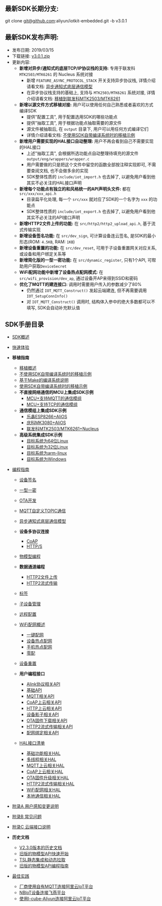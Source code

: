 最新SDK长期分支:
---
git clone git@github.com:aliyun/iotkit-embedded.git -b v3.0.1

最新SDK发布声明:
---
+ 发布日期: 2019/03/15
+ 下载链接: [v3.0.1.zip](https://github.com/aliyun/iotkit-embedded/archive/v3.0.1.zip)
+ 更新内容:
    - **新增对异步/通知式的底层TCP/IP协议栈的支持:** 专用于联发科 `MTK2503/MTK6261` 的 Nucleus 系统对接
        + 新增 `FEATURE_ASYNC_PROTOCOL_STACK` 开关支持异步协议栈, 详情介绍请看文档: [异步通知式底层通信模型](http://code.aliyun.com/edward.yangx/public-docs/wikis/user-guide/linkkit/Prog_Guide/AsyncMQTT_Prog)
        + 在异步协议栈支持的基础上, 支持与 `MTK2503/MTK6261` 系统对接, 详情介绍请看文档: [移植到联发科MTK2503/MTK6261](http://code.aliyun.com/edward.yangx/public-docs/wikis/user-guide/linkkit/Port_Guide/Build_MTK2503)
    - **新增以源文件方式移植对接:** 用户可以使用任何自己熟悉或者喜欢的方式编译SDK
        + 提供"配置工具", 用于配置选用SDK的哪些功能点
        + 提供"抽取工具", 用于根据功能点抽取需要的源文件
        + 源文件被抽取后, 在 `output` 目录下, 用户可以用任何方式编译它们
        + 详情介绍请看文档: [不使用SDK自带编译系统时的移植示例](http://code.aliyun.com/edward.yangx/public-docs/wikis/user-guide/linkkit/Port_Guide/Extract_Example)
    - **新增用户需要实现的HAL接口自动整理:** 用户不再会看到自己不需要实现的HAL接口
        + 上述"抽取工具", 会根据所选功能点自动整理待填充的源文件 `output/eng/wrappers/wrapper.c`
        + 用户需要做的只是把这个文件中留空的函数全部按注释实现即可, 不需要查阅文档, 也不会做多余的实现
        + SDK整体性质的 `include/iot_import.h` 也去掉了, 以避免用户看到他其实不必关注的HAL接口声明
    - **新增每个功能点有独立的和风格统一的API声明头文件:** 都在 `src/xxx/xxx_api.h`
        + 目录扁平化处理, 每一个 `src/xxx` 就对应了SDK的一个名字为 `xxx` 的功能点
        + SDK整体性质的 `include/iot_export.h` 也去掉了, 以避免用户看到他其实不必关注的API接口声明
    - **新增HTTP2文件上传的功能:** 在 `src/http2/http2_upload_api.h`, 基于流式传输实现
    - **新增设备签名功能:** 在 `src/dev_sign`, 可计算设备连云签名, 是SDK的最小形态(ROM: `4.5KB`, RAM: `1KB`)
    - **新增设备重置的功能:** 在 `src/dev_reset`, 可用于子设备重置网关对应关系, 或设备和用户绑定关系等
    - **新增简化版的一型一密功能:** 在 `src/dynamic_register`, 只有1个API, 可帮助用户获取`DeviceSecret`
    - **WiFi配网功能中新增了设备热点配网模式:** 在 `src/wifi_provision/dev_ap`, 通过设备开AP来得到SSID和密码
    - **优化了MQTT的建连接口:** 调用时需要用户传入的参数减少了80%
        + 仍然通过 `IOT_MQTT_Construct()` 发起云端建连, 但不再需要调用 `IOT_SetupConnInfo()`
        + 对 `IOT_MQTT_Construct()` 调用时, 结构体入参中的绝大多数都可以不填写, SDK会自动补充默认值

SDK手册目录
---

+ [SDK概述](http://code.aliyun.com/edward.yangx/public-docs/wikis/user-guide/linkkit/SDK_Overview)
+ [快速体验](http://code.aliyun.com/edward.yangx/public-docs/wikis/user-guide/linkkit/Quick_Start)
+ **移植指南**
    * [移植概述](http://code.aliyun.com/edward.yangx/public-docs/wikis/user-guide/linkkit/Port_Guide/Porting_Overview)
    * [不使用SDK自带编译系统时的移植示例](http://code.aliyun.com/edward.yangx/public-docs/wikis/user-guide/linkkit/Port_Guide/Extract_Example)
    * [基于Make的编译系统说明](http://code.aliyun.com/edward.yangx/public-docs/wikis/user-guide/linkkit/Port_Guide/Make_Usage)
    * [使用SDK自带编译系统时的移植示例](http://code.aliyun.com/edward.yangx/public-docs/wikis/user-guide/linkkit/Port_Guide/Build_Example)
    * **不直接网络通信的MCU上集成SDK示例**
        - [MCU+支持MQTT的通信模组](http://code.aliyun.com/edward.yangx/public-docs/wikis/user-guide/linkkit/Port_Guide/MCU_MQTT_Example)
        - [MCU+支持TCP的通信模组](http://code.aliyun.com/edward.yangx/public-docs/wikis/user-guide/linkkit/Port_Guide/MCU_TCP_Example)
    * **通信模组上集成SDK示例**
        - [乐鑫ESP8266+AliOS](http://code.aliyun.com/edward.yangx/public-docs/wikis/user-guide/linkkit/Port_Guide/Build_ESP8266)
        - [庆科MK3080+AliOS](http://code.aliyun.com/edward.yangx/public-docs/wikis/user-guide/linkkit/Port_Guide/Build_MK3080)
        - [联发科MTK2503/MTK6261+Nucleus](http://code.aliyun.com/edward.yangx/public-docs/wikis/user-guide/linkkit/Port_Guide/Build_MTK2503)
    * **高级系统集成SDK示例**
        - [目标系统为64位Linux](http://code.aliyun.com/edward.yangx/public-docs/wikis/user-guide/linkkit/Port_Guide/Build_Linux64)
        - [目标系统为32位Linux](http://code.aliyun.com/edward.yangx/public-docs/wikis/user-guide/linkkit/Port_Guide/Build_Linux32)
        - [目标系统为arm-linux](http://code.aliyun.com/edward.yangx/public-docs/wikis/user-guide/linkkit/Port_Guide/Build_ArmLinux)
        - [目标系统为Windows](http://code.aliyun.com/edward.yangx/public-docs/wikis/user-guide/linkkit/Port_Guide/Build_Windows)

+ [编程指南](http://code.aliyun.com/edward.yangx/public-docs/wikis/user-guide/linkkit/Prog_Guide/ProgGuide_Home)
    * [设备签名](http://code.aliyun.com/edward.yangx/public-docs/wikis/user-guide/linkkit/Prog_Guide/Dev_Sign)
    * [一型一密](http://code.aliyun.com/edward.yangx/public-docs/wikis/user-guide/linkkit/Prog_Guide/Dynamic_Register)
    * [OTA开发](http://code.aliyun.com/edward.yangx/public-docs/wikis/user-guide/linkkit/Prog_Guide/OTA_Prog)
    * [MQTT自定义TOPIC通信](http://code.aliyun.com/edward.yangx/public-docs/wikis/user-guide/linkkit/Prog_Guide/MQTT_Connect)
    * [异步通知式底层通信模型](http://code.aliyun.com/edward.yangx/public-docs/wikis/user-guide/linkkit/Prog_Guide/AsyncMQTT_Prog)
    * **设备多协议连接**
        - [CoAP](http://code.aliyun.com/edward.yangx/public-docs/wikis/user-guide/linkkit/Prog_Guide/CoAP_Connect)
        - [HTTP/S](http://code.aliyun.com/edward.yangx/public-docs/wikis/user-guide/linkkit/Prog_Guide/HTTP_Connect)
    * [物模型编程](http://code.aliyun.com/edward.yangx/public-docs/wikis/user-guide/linkkit/Prog_Guide/DeviceModel_Prog)
    * **数据通道编程**
        - [HTTP2文件上传](http://code.aliyun.com/edward.yangx/public-docs/wikis/user-guide/linkkit/Prog_Guide/H2_FileUpload)
        - [HTTP2流式传输](http://code.aliyun.com/edward.yangx/public-docs/wikis/user-guide/linkkit/Prog_Guide/H2_Stream)
    * [标签](http://code.aliyun.com/edward.yangx/public-docs/wikis/user-guide/linkkit/Prog_Guide/DeviceTag_Prog)
    * [子设备管理](http://code.aliyun.com/edward.yangx/public-docs/wikis/user-guide/linkkit/Prog_Guide/Gateway_Prog)
    * [远程配置](http://code.aliyun.com/edward.yangx/public-docs/wikis/user-guide/linkkit/Prog_Guide/Cota_Prog)
    * [WiFi配网概述](http://code.aliyun.com/edward.yangx/public-docs/wikis/user-guide/linkkit/Prog_Guide/WiFi_Provision)
        - [一键配网](http://code.aliyun.com/edward.yangx/public-docs/wikis/user-guide/linkkit/Prog_Guide/Awss_Smartconfig)
        - [设备热点配网](http://code.aliyun.com/edward.yangx/public-docs/wikis/user-guide/linkkit/Prog_Guide/Awss_DevAP)
        - [手机热点配网](http://code.aliyun.com/edward.yangx/public-docs/wikis/user-guide/linkkit/Prog_Guide/Awss_PhoneAP)
        - [零配](http://code.aliyun.com/edward.yangx/public-docs/wikis/user-guide/linkkit/Prog_Guide/Awss_ZeroConfig)

    * [设备重置](http://code.aliyun.com/edward.yangx/public-docs/wikis/user-guide/linkkit/Prog_Guide/DevReset_Prog)
    * **用户编程接口**
        - [Alink协议相关API](http://code.aliyun.com/edward.yangx/public-docs/wikis/user-guide/linkkit/Prog_Guide/API/Linkkit_Provides)
        - [基础API](http://code.aliyun.com/edward.yangx/public-docs/wikis/user-guide/linkkit/Prog_Guide/API/Basic_Provides)
        - [MQTT相关API](http://code.aliyun.com/edward.yangx/public-docs/wikis/user-guide/linkkit/Prog_Guide/API/MQTT_Provides)
        - [CoAP上云相关API](http://code.aliyun.com/edward.yangx/public-docs/wikis/user-guide/linkkit/Prog_Guide/API/CoAP_Provides)
        - [HTTP上云相关API](http://code.aliyun.com/edward.yangx/public-docs/wikis/user-guide/linkkit/Prog_Guide/API/HTTP_Provides)
        - [设备影子相关API](http://code.aliyun.com/edward.yangx/public-docs/wikis/user-guide/linkkit/Prog_Guide/API/Shadow_Provides)
        - [OTA固件下载相关API](http://code.aliyun.com/edward.yangx/public-docs/wikis/user-guide/linkkit/Prog_Guide/API/OTA_Provides)
        - [HTTP2流式传输相关API](http://code.aliyun.com/edward.yangx/public-docs/wikis/user-guide/linkkit/Prog_Guide/API/HTTP2_Provides)
        - [配网绑定相关API](http://code.aliyun.com/edward.yangx/public-docs/wikis/user-guide/linkkit/Prog_Guide/API/Awss_Provides)
    * [HAL接口清单](http://code.aliyun.com/edward.yangx/public-docs/wikis/user-guide/linkkit/Prog_Guide/HAL/Required_APIs)
        - [基础功能相关HAL](http://code.aliyun.com/edward.yangx/public-docs/wikis/user-guide/linkkit/Prog_Guide/HAL/Basic_Requires)
        - [多线程相关HAL](http://code.aliyun.com/edward.yangx/public-docs/wikis/user-guide/linkkit/Prog_Guide/HAL/MultiThread_Requires)
        - [MQTT上云相关HAL](http://code.aliyun.com/edward.yangx/public-docs/wikis/user-guide/linkkit/Prog_Guide/HAL/MQTT_Requires)
        - [CoAP上云相关HAL](http://code.aliyun.com/edward.yangx/public-docs/wikis/user-guide/linkkit/Prog_Guide/HAL/CoAP_Requires)
        - [OTA固件升级相关HAL](http://code.aliyun.com/edward.yangx/public-docs/wikis/user-guide/linkkit/Prog_Guide/HAL/OTA_Requires)
        - [HTTP2流式传输相关HAL](http://code.aliyun.com/edward.yangx/public-docs/wikis/user-guide/linkkit/Prog_Guide/HAL/HTTP2_Requires)
        - [WiFi配网相关HAL](http://code.aliyun.com/edward.yangx/public-docs/wikis/user-guide/linkkit/Prog_Guide/HAL/Awss_Requires)
        - [本地通信相关HAL](http://code.aliyun.com/edward.yangx/public-docs/wikis/user-guide/linkkit/Prog_Guide/HAL/Alcs_Requires)

+ [附录A 用户感知变更说明](http://code.aliyun.com/edward.yangx/public-docs/wikis/user-guide/linkkit/User_Interface_Changes)
+ [附录B 常见问题](http://code.aliyun.com/edward.yangx/public-docs/wikis/user-guide/linkkit/Typical_Questions)
+ [附录C 云端接口说明](http://code.aliyun.com/edward.yangx/public-docs/wikis/user-guide/linkkit/Cloud_Interface)
+ **历史文档**
    * [V2.3.0版本的历史文档](http://code.aliyun.com/edward.yangx/public-docs/wikis/user-guide/linkkit/Archived/V230_Snapshot_Index)
    * [旧版的物模型API快速开始](http://code.aliyun.com/edward.yangx/public-docs/wikis/user-guide/linkkit/Archived/Deprecated_QuickStart)
    * [TSL静态集成和动态拉取](http://code.aliyun.com/edward.yangx/public-docs/wikis/user-guide/linkkit/Archived/TSL_Operation)
    * [旧版的物模型API编程指南](http://code.aliyun.com/edward.yangx/public-docs/wikis/user-guide/linkkit/Archived/Deprecated_ProgGuide)
+ [最佳实践](http://code.aliyun.com/edward.yangx/public-docs/wikis/user-guide/linkkit/Best_Practice/Practice_Home)
    * [厂商使用自有MQTT连接阿里云IoT平台](http://code.aliyun.com/edward.yangx/public-docs/wikis/user-guide/linkkit/Best_Practice/PrivMQTT_Access)
    * [NBIoT设备连接飞燕平台](http://code.aliyun.com/edward.yangx/public-docs/wikis/user-guide/linkkit/Best_Practice/NBIoT_Access)
    * [使用I-cube-Aliyun连接阿里云IoT平台](http://code.aliyun.com/edward.yangx/public-docs/wikis/user-guide/linkkit/Vendors/Icube)
